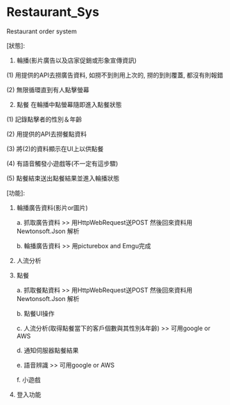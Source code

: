 # Restaurant_Sys
Restaurant order system

[狀態]:

1. 輪播(影片廣告以及店家促銷或形象宣傳資訊)

(1) 用提供的API去撈廣告資料, 如撈不到則用上次的, 撈的到則覆蓋, 都沒有則報錯

(2) 無限循環直到有人點擊螢幕

2. 點餐
在輪播中點螢幕隨即進入點餐狀態

(1) 記錄點擊者的性別＆年齡

(2) 用提供的API去撈餐點資料

(3) 將(2)的資料顯示在UI上以供點餐

(4) 有語音觸發小遊戲等(不一定有這步驟)

(5) 點餐結束送出點餐結果並進入輪播狀態



[功能]:

1. 輪播廣告資料(影片or圖片)
    
    a. 抓取廣告資料 >> 用HttpWebRequest送POST 然後回來資料用Newtonsoft.Json 解析
    
    b. 輪播廣告資料 >> 用picturebox and Emgu完成
2. 人流分析
3. 點餐
    
    a. 抓取餐點資料 >> 用HttpWebRequest送POST 然後回來資料用Newtonsoft.Json 解析
    
    b. 點餐UI操作
    
    c. 人流分析(取得點餐當下的客戶個數與其性別&年齡) >> 可用google or AWS
    
    d. 通知伺服器點餐結果
    
    e. 語音辨識 >> 可用google or AWS
    
    f. 小遊戲
    
4. 登入功能
